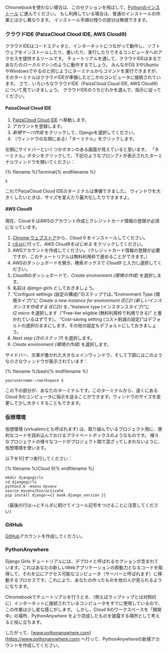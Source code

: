 Chromebookを使わない場合は、このセクションを飛ばして、[Pythonのインストール](http://tutorial.djangogirls.org/en/installation/#install-python) に進んでください。 もし利用している場合は、普通のインストールの作業とは少し異なります。 インストール手順の残りの部分は無視できます。

### クラウドIDE (PaizaCloud Cloud IDE, AWS Cloud9)

クラウドIDEはコードエディタと、インターネットにつながって動作し、ソフトウェアをインストールしたり、書いたり、実行したりできるコンピュータへのアクセスを提供するツールです。 チュートリアルを通して、クラウドIDEはまるであなたの*ローカルマシン*のように動作するでしょう。 みんながOS XやUbuntuやWindowsでやるのと同じようにターミナルからコマンドを実行できますが、そのターミナルはクラウドIDEが準備したどこかのコンピュータに接続されています。 さて、いろいろなクラウドIDE（PaizaCloud Cloud IDE, AWS Cloud9）について見ていきましょう。 クラウドIDEのうちどれかを選んで、指示に従ってください。

#### PaizaCloud Cloud IDE

1. [PaizaCloud Cloud IDE](https://paiza.cloud/) へ移動します。
2. アカウントを登録します。
3. *新規サーバ作成* をクリックして、Djangoを選択してください。
4. （ウィンドウの左側にある）「ターミナル」をクリックします。

左側にサイドバーといくつかボタンのある画面が見えていると思います。 「ターミナル」ボタンをクリックして、下記のようなプロンプトが表示されたターミナルウィンドウを開いてください：

{% filename %}Terminal{% endfilename %}

    $
    

これでPaizaCloud Cloud IDEのターミナルは準備できました。 ウィンドウを大きくしたいときは、サイズを変えたり最大化したりできますよ。

#### AWS Cloud9

現在、Cloud 9 はAWSのアカウント作成とクレジットカード情報の登録が必須になっています。

1. [Chrome ウェブストア](https://chrome.google.com/webstore/detail/cloud9/nbdmccoknlfggadpfkmcpnamfnbkmkcp)から、Cloud 9 をインストールしてください。
2. [c9.io](https://c9.io)に行って、*AWS Cloud9をはじめる* をクリックしてください。
3. AWSアカウントを作成してください。（クレジットカード情報の登録が必要ですが、このチュートリアルは無料利用枠で進めることができます。）
4. AWSのダッシュボードを開き、検索ボックスで *Cloud9* と入力し選択してください。
5. Cloud9のダッシュボードで、*Create environment (環境の作成)* を選択します。
6. 名前は *django-girls* としておきましょう。
7. ”Configure settings (設定の構成)”のステップでは、”Environment Type (環境タイプ)”に *Create a new instance for environment (EC2) (新しいインスタンスを作成する (EC2))* を、”Instance type (インスタンスタイプ)”に *t2.micro* を選択します（"Free-tier eligible (無料利用枠で利用できる)" と書かれているはずです）。 ”Cost-saving setting (コスト削減の設定)”はデフォルトの選択のままにします。その他の設定もデフォルトにしておきましょう。
8. *Next step (次のステップ)* を選択します。
9. *Create environment (環境の作成)* を選択します。

サイドバー、文章が書かれた大きなメインウィンドウ、そして下部にはこのような小さなウィンドウが表示されています：

{% filename %}bash{% endfilename %}

    yourusername:~/workspace $
    

この下の部分が、あなたのターミナルです。このターミナルから、遠くにあるCloud 9のコンピュータに指示を送ることができます。ウィンドウのサイズを変更して少し大きくすることもできます。

### 仮想環境

仮想環境 (virtualenvとも呼ばれます) は、取り組んでいるプロジェクト用に、便利なコードを詰め込んでおけるプライベートボックスのようなものです。 様々なプロジェクトの様々なコードがプロジェクト間で混ざってしまわないように、仮想環境を使います。

以下を1行ずつ実行してください：

{% filename %}Cloud 9{% endfilename %}

    mkdir djangogirls
    cd djangogirls
    python3.6 -mvenv myvenv
    source myvenv/bin/activate
    pip install django~={{ book.django_version }}
    

（最後の行は`~=`とチルダに続けてイコール記号をつけることに注意してください）

### GitHub

[GitHub](https://github.com)アカウントを作成してください。

### PythonAnywhere

Django Girls チュートリアルには、デプロイと呼ばれるセクションが含まれています。これはあなたの新しいWebアプリケーションの原動力となるコードを取得して、それを公にアクセス可能なコンピュータ（サーバーと呼ばれます）に移動するプロセスです。これにより、あなたの作ったものを他の人が見られるようになります。

Chromebookでチュートリアルを行うとき、（例えばラップトップとは対照的に）インターネットに接続されているコンピュータをすでに使用しているので、この作業は少し変な感じがします。 しかし、Cloud 9のワークスペースを「開発中」の場所、PythonAnywhere をより完成したものを披露する場所として考えると役に立ちます。

したがって、[www.pythonanywhere.com](https://www.pythonanywhere.com) へ行って、PythonAnywhereの新規アカウントを作成してください。